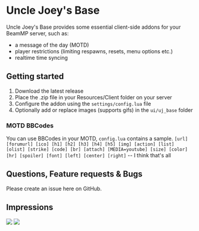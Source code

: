 # Uncle Joey's Base
Uncle Joey's Base provides some essential client-side addons for your BeamMP server, such as:
- a message of the day (MOTD)
- player restrictions (limiting respawns, resets, menu options etc.)
- realtime time syncing

## Getting started
1. Download the latest release
2. Place the .zip file in your Resources/Client folder on your server
3. Configure the addon using the `settings/config.lua` file
4. Optionally add or replace images (supports gifs) in the `ui/uj_base` folder

### MOTD BBCodes
You can use BBCodes in your MOTD, `config.lua` contains a sample.
`[url] [forumurl] [ico] [h1] [h2] [h3] [h4] [h5] [img] [action] [list] [olist] [strike] [code] [br] [attach] [MEDIA=youtube] [size] [color] [hr] [spoiler] [font] [left] [center] [right]` -- I think that's all


## Questions, Feature requests & Bugs
Please create an issue here on GitHub.

## Impressions
![](https://i.imgur.com/ZcNJnBb.png)
![](https://i.imgur.com/EOWs6Xu.png)
